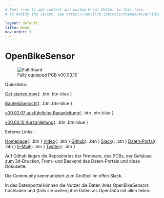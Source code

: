 ```yaml
---
# Feel free to add content and custom Front Matter to this file.
# To modify the layout, see https://jekyllrb.com/docs/themes/#overriding-theme-defaults

layout: default
title: Home
nav_order: 1
---
```


# OpenBikeSensor

<figure>
  <img src="hardware/pcb_board/images/OpenBikeSensor_PCB_v00.03.10_Building_short1.jpg" alt="Full Board" class="inline"/>
  <figcaption>Fully equipped PCB v00.03.10</figcaption>
</figure>

Quicklinks:

[Get started now](getting_started/usage.html){: .btn .btn-blue }

[Bauteilübersicht](/hardware/hardware.html){: .btn .btn-blue }

[v00.02.07 ausführliche Bauanleitung](/hardware/pcb_board/pcb_00.02.xx_building_long.html){: .btn .btn-blue }

[v00.03.10 Kurzanleitung](hardware/pcb_board/pcb_00.03.xx_building_short.html){: .btn .btn-blue }

Externe Links:

[Homepage](https://openbikesensor.org){: .btn }
[Video](https://www.youtube.com/watch?v=YrpipBDGe9s){: .btn }
[Github](http://github.com/Friends-of-OpenBikeSensor){: .btn }
[Slack](https://openbikesensor.org/slack){: .btn }
[Daten-Portal](https://openbikesensor.hlrs.de/){: .btn }
[E-Mail](mailto:info@openbikesensor.org){: .btn }
[Twitter](http://twitter.com/openbikesensor?lang=de){: .btn }


Auf Github liegen die Repositories der Firmware, des PCBs, der Gehäuse zum 3d-Drucken, Front- und Backend des Daten-Portals und diese Dokuseite.

Die Community kommuniziert zum Großteil im offen Slack.

In das Datenportal können die Nutzer die Daten ihres OpenBikeSensors hochladen und (falls sie wollen) ihre Daten als OpenData mit allen teilen.
